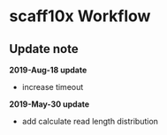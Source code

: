 # scaff10x Workflow
## Update note

**2019-Aug-18 update**
- increase timeout

**2019-May-30 update**
- add calculate read length distribution
